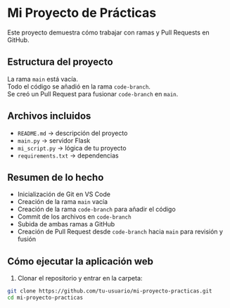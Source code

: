 # Mi Proyecto de Prácticas

Este proyecto demuestra cómo trabajar con ramas y Pull Requests en GitHub.

## Estructura del proyecto

La rama `main` está vacía.  
Todo el código se añadió en la rama `code-branch`.  
Se creó un Pull Request para fusionar `code-branch` en `main`.

## Archivos incluidos

- `README.md` → descripción del proyecto  
- `main.py` → servidor Flask  
- `mi_script.py` → lógica de tu proyecto  
- `requirements.txt` → dependencias

## Resumen de lo hecho

- Inicialización de Git en VS Code  
- Creación de la rama `main` vacía  
- Creación de la rama `code-branch` para añadir el código  
- Commit de los archivos en `code-branch`  
- Subida de ambas ramas a GitHub  
- Creación de Pull Request desde `code-branch` hacia `main` para revisión y fusión

## Cómo ejecutar la aplicación web

1. Clonar el repositorio y entrar en la carpeta:
```bash
git clone https://github.com/tu-usuario/mi-proyecto-practicas.git
cd mi-proyecto-practicas
